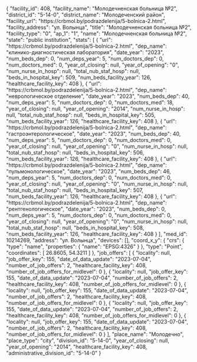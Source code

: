 {
    "facility_id": 408,
    "facility_name": "Молодечненская больница №2",
    "district_id": "5-14-0",
    "district_name": "Молодеченский район",
    "facility_url": "https:\/\/crbmol.by\/podrazdelenija\/5-bolnica-2.html",
    "facility_address": "ул. Волынца",
    "title": "Молодечненская больница №2",
    "facility_type": "0",
    "ap_1": "1",
    "name": "Молодечненская больница №2",
    "state": "public institution",
    "stats": [
        {
            "url": "https:\/\/crbmol.by\/podrazdelenija\/5-bolnica-2.html",
            "dep_name": "клинико-диагностическая лаборатория",
            "date_year": "2023",
            "num_beds_dep": 0,
            "num_deps_year": 5,
            "num_doctors_dep": 0,
            "num_doctors_med": 0,
            "year_of_closing": null,
            "year_of_opening": "0",
            "num_nurse_in_hosp": null,
            "total_nub_staf_hosp": null,
            "beds_in_hospital_key": 509,
            "num_beds_facility_year": 126,
            "healthcare_facility_key": 408
        },
        {
            "url": "https:\/\/crbmol.by\/podrazdelenija\/5-bolnica-2.html",
            "dep_name": "неврологическое отделение",
            "date_year": "2023",
            "num_beds_dep": 40,
            "num_deps_year": 5,
            "num_doctors_dep": 0,
            "num_doctors_med": 18,
            "year_of_closing": null,
            "year_of_opening": "2014",
            "num_nurse_in_hosp": null,
            "total_nub_staf_hosp": null,
            "beds_in_hospital_key": 505,
            "num_beds_facility_year": 126,
            "healthcare_facility_key": 408
        },
        {
            "url": "https:\/\/crbmol.by\/podrazdelenija\/5-bolnica-2.html",
            "dep_name": "гастроэнтерологическое",
            "date_year": "2023",
            "num_beds_dep": 40,
            "num_deps_year": 5,
            "num_doctors_dep": 0,
            "num_doctors_med": 0,
            "year_of_closing": null,
            "year_of_opening": "0",
            "num_nurse_in_hosp": null,
            "total_nub_staf_hosp": null,
            "beds_in_hospital_key": 506,
            "num_beds_facility_year": 126,
            "healthcare_facility_key": 408
        },
        {
            "url": "https:\/\/crbmol.by\/podrazdelenija\/5-bolnica-2.html",
            "dep_name": "пульмонологическое",
            "date_year": "2023",
            "num_beds_dep": 46,
            "num_deps_year": 5,
            "num_doctors_dep": 0,
            "num_doctors_med": 0,
            "year_of_closing": null,
            "year_of_opening": "0",
            "num_nurse_in_hosp": null,
            "total_nub_staf_hosp": null,
            "beds_in_hospital_key": 507,
            "num_beds_facility_year": 126,
            "healthcare_facility_key": 408
        },
        {
            "url": "https:\/\/crbmol.by\/podrazdelenija\/5-bolnica-2.html",
            "dep_name": "рентгенологическое",
            "date_year": "2023",
            "num_beds_dep": 0,
            "num_deps_year": 5,
            "num_doctors_dep": 0,
            "num_doctors_med": 0,
            "year_of_closing": null,
            "year_of_opening": "0",
            "num_nurse_in_hosp": null,
            "total_nub_staf_hosp": null,
            "beds_in_hospital_key": 508,
            "num_beds_facility_year": 126,
            "healthcare_facility_key": 408
        }
    ],
    "med_id": 10214269,
    "address": "ул. Волынца",
    "devices": [],
    "coord_x_y": {
        "crs": {
            "type": "name",
            "properties": {
                "name": "EPSG:4326"
            }
        },
        "type": "Point",
        "coordinates": [
            26.8605,
            54.3211
        ]
    },
    "job_offers": [
        {
            "locality": null,
            "job_offer_key": 155,
            "date_of_data_update": "2023-07-04",
            "number_of_job_offers": 2,
            "healthcare_facility_key": 408,
            "number_of_job_offers_for_midlevel": 0
        },
        {
            "locality": null,
            "job_offer_key": 155,
            "date_of_data_update": "2023-07-04",
            "number_of_job_offers": 2,
            "healthcare_facility_key": 408,
            "number_of_job_offers_for_midlevel": 0
        },
        {
            "locality": null,
            "job_offer_key": 155,
            "date_of_data_update": "2023-07-04",
            "number_of_job_offers": 2,
            "healthcare_facility_key": 408,
            "number_of_job_offers_for_midlevel": 0
        },
        {
            "locality": null,
            "job_offer_key": 155,
            "date_of_data_update": "2023-07-04",
            "number_of_job_offers": 2,
            "healthcare_facility_key": 408,
            "number_of_job_offers_for_midlevel": 0
        },
        {
            "locality": null,
            "job_offer_key": 155,
            "date_of_data_update": "2023-07-04",
            "number_of_job_offers": 2,
            "healthcare_facility_key": 408,
            "number_of_job_offers_for_midlevel": 0
        }
    ],
    "place_name": "Молодечно",
    "place_type": "city",
    "division_id": "5-14-0",
    "year_of_closing": null,
    "year_of_opening": "2014",
    "healthcare_facility_key": 408,
    "administrative_division_id": "5-14-0"
}
